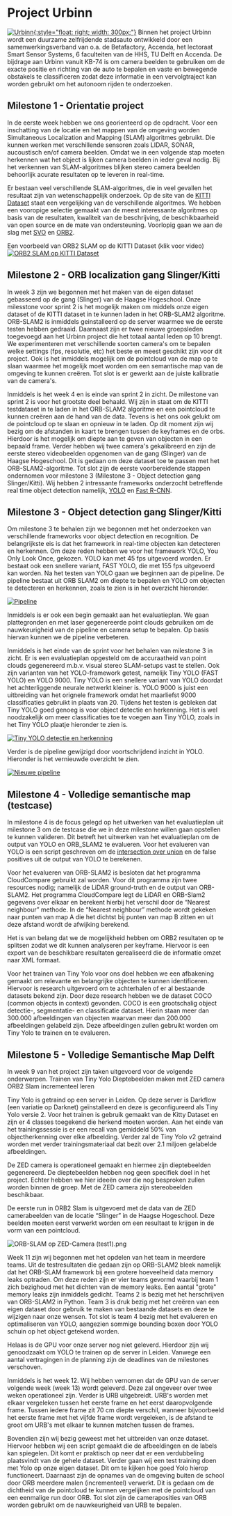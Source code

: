 # Project Urbinn

[![Urbinn](urbinn.png){:style="float: right; width: 300px;"}](urbinn.png)
Binnen het project Urbinn wordt een duurzame zelfrijdende stadsauto ontwikkeld door een samenwerkingsverband van o.a. de Betafactory, Accenda, het lectoraat Smart Sensor Systems, 6 faculteiten van de HHS, TU Delft en Accenda. De bijdrage aan Urbinn vanuit KB-74 is om camera beelden te gebruiken om de exacte positie en richting van de auto te bepalen en vaste en bewegende obstakels te classificeren zodat deze informatie in een vervolgtraject kan worden gebruikt om het autonoom rijden te onderzoeken.

Milestone 1 - Orientatie project
----------

In de eerste week hebben we ons georienteerd op de opdracht. Voor een inschatting van de locatie en het mappen van de omgeving worden Simultaneous Localization and Mapping (SLAM) algoritmes gebruikt. Die kunnen werken met verschillende sensoren zoals LIDAR, SONAR, aucoustisch en/of camera beelden. Omdat we in een volgende stap moeten herkennen wat het object is lijken camera beelden in ieder geval nodig. Bij het verkennen van SLAM-algoritmes blijken stereo camera beelden behoorlijk acurate resultaten op te leveren in real-time.

Er bestaan veel verschillende SLAM-algoritmes, die in veel gevallen het resultaat zijn van wetenschappelijk onderzoek. Op de site van de [KITTI Dataset](http://www.cvlibs.net/datasets/kitti/eval_odometry.php) staat een vergelijking van de verschillende algoritmes. We hebben een vooropige selectie gemaakt van de meest interessante algoritmes op basis van de resultaten, kwaliteit van de beschrijving, de beschikbaarheid van open source en de mate van ondersteuning. Voorlopig gaan we aan de slag met [SVO](https://www.google.nl/url?sa=t&rct=j&q=&esrc=s&source=web&cd=3&cad=rja&uact=8&ved=0ahUKEwjb_Z26m5PWAhXNZVAKHRQmBBAQFgg4MAI&url=http%3A%2F%2Frpg.ifi.uzh.ch%2Fdocs%2FICRA14_Forster.pdf&usg=AFQjCNH7yos-_jmOo3WUp8tUGLP-z9Jppw) en [ORB2](https://arxiv.org/abs/1610.06475).

Een voorbeeld van ORB2 SLAM op de KITTI Dataset (klik voor video) [![ORB2 SLAM op KITTI Dataset](https://i.ytimg.com/vi/sr9H3ZsZCzc/maxresdefault.jpg)](https://www.youtube.com/watch?v=8DISRmsO2YQ)


Milestone 2 - ORB localization gang Slinger/Kitti
----------

In week 3 zijn we begonnen met het maken van de eigen dataset gebasseerd op de gang (Slinger) van de Haagse Hogeschool. Onze milesstone voor sprint 2 is het mogelijk maken om middels onze eigen dataset of de KITTI dataset in te kunnen laden in het ORB-SLAM2 algoritme.
ORB-SLAM2 is inmiddels geinstalleerd op de server waarmee we de eerste testen hebben gedraaid. Daarnaast zijn er twee nieuwe groepsleden toegevoegd aan het Urbinn project die het totaal aantal leden op 10 brengt. We experimenteren met verschillende soorten camera's om te bepalen welke settings (fps, resolutie, etc) het beste en meest geschikt zijn voor dit project. 
Ook is het inmiddels mogelijk om de pointcloud van de map op te slaan waarmee het mogelijk moet worden om een semantische map van de omgeving te kunnen creëren. Tot slot is er gewerkt aan de juiste kalibratie van de camera's.   

Inmiddels is het week 4 en is einde van sprint 2 in zicht. De milestone van sprint 2 is voor het grootste deel behaald. Wij zijn in staat om de KITTI testdataset in te laden in het ORB-SLAM2 algoritme en een pointcloud te kunnen creëren aan de hand van de data. Tevens is het ons ook gelukt om de pointcloud op te slaan en opnieuw in te laden. Op dit moment zijn wij bezig om de afstanden in kaart te brengen tussen de keyframes en de orbs. Hierdoor is het mogelijk om diepte aan te geven van objecten in een bepaald frame. 
Verder hebben wij twee camera's gekalibreerd en zijn de eerste stereo videobeelden opgenomen van de gang (Slinger) van de Haagse Hogeschool. Dit is gedaan om deze dataset toe te passen met het ORB-SLAM2-algoritme.
Tot slot zijn de eerste voorbereidende stappen ondernomen voor milestone 3 (Milestone 3 - Object detection gang Slinger/Kitti). Wij hebben 2 intressante frameworks onderzocht betreffende real time object detection namelijk, [YOLO](https://github.com/pjreddie/darknet/wiki/YOLO:-Real-Time-Object-Detection) en [Fast R-CNN](https://github.com/rbgirshick/fast-rcnn).


Milestone 3 - Object detection gang Slinger/Kitti
----------	

Om milestone 3 te behalen zijn we begonnen met het onderzoeken van verschillende frameworks voor object detection en recognition. De belangrijkste eis is dat het framework in real-time objecten kan detecteren en herkennen. Om deze reden hebben we voor het framework YOLO, You Only Look Once, gekozen. YOLO kan met 45 fps uitgevoerd worden. Er bestaat ook een snellere variant, FAST YOLO, die met 155 fps uitgevoerd kan worden. 
Na het testen van YOLO gaan we beginnen aan de pipeline. De pipeline bestaat uit ORB SLAM2 om diepte te bepalen en YOLO om objecten te detecteren en herkennen, zoals te zien is in het overzicht hieronder.  

[![Pipeline](pipeline.png)](pipeline.png)          

Inmiddels is er ook een begin gemaakt aan het evaluatieplan. We gaan plattegronden en met laser gegenereerde point clouds gebruiken om de nauwkeurigheid van de pipeline en camera setup te bepalen. Op basis hiervan kunnen we de pipeline verbeteren.

Inmiddels is het einde van de sprint voor het behalen van milestone 3 in zicht. Er is een evaluatieplan opgesteld om de accuraatheid van point clouds gegenereerd m.b.v. visual stereo SLAM-setups vast te stellen. Ook zijn varianten van het YOLO-framework getest, namelijk Tiny YOLO (FAST YOLO) en YOLO 9000. Tiny YOLO is een snellere variant van YOLO doordat het achterliggende neurale netwerkt kleiner is. YOLO 9000 is juist een uitbreiding van het orignele framework omdat het maarliefst 9000 classificaties gebruikt in plaats van 20. Tijdens het testen is gebleken dat Tiny YOLO goed genoeg is voor object detectie en herkenning. Het is wel noodzakelijk om meer classificaties toe te voegen aan Tiny YOLO, zoals in het Tiny YOLO plaatje hieronder te zien is.

[![Tiny YOLO detectie en herkenning](predictions_tiny.png)](predictions_tiny.png)          

Verder is de pipeline gewijzigd door voortschrijdend inzicht in YOLO. Hieronder is het vernieuwde overzicht te zien.

[![Nieuwe pipeline](new_pipeline.png)](new_pipeline.png)

Milestone 4 - Volledige semantische map (testcase)
----------	

In milestone 4 is de focus gelegd op het uitwerken van het evaluatieplan uit milestone 3 om de testcase die we in deze milestone willen gaan opstellen te kunnen valideren. Dit betreft het uitwerken van het evaluatieplan om de output van YOLO en ORB_SLAM2 te evalueren. Voor het evalueren van YOLO is een script geschreven om de [intersection over union](https://www.pyimagesearch.com/2016/11/07/intersection-over-union-iou-for-object-detection/) en de false positives uit de output van YOLO te berekenen. 

Voor het evalueren van ORB-SLAM2 is besloten dat het programma CloudCompare gebruikt zal worden. Voor dit programma zijn twee resources nodig; namelijk de LiDAR ground-truth en de output van ORB-SLAM2. Het programma CloudCompare legt de LiDAR en ORB-Slam2 gegevens over elkaar en berekent hierbij het verschil door de “Nearest neighbour” methode. In de “Nearest neighbour” methode wordt gekeken naar punten van map A die het dichtst bij punten van map B zitten en uit deze afstand wordt de afwijking berekend.  

Het is van belang dat we de mogelijkheid hebben om ORB2 resultaten op te splitsen zodat we dit kunnen analyseren per keyframe. Hiervoor is een export van de beschikbare resultaten gerealiseerd die de informatie omzet naar XML formaat.

Voor het trainen van Tiny Yolo voor ons doel hebben we een afbakening gemaakt om relevante en belangrijke objecten te kunnen identificeren. Hiervoor is research uitgevoerd om te achterhalen of er al bestaande datasets bekend zijn. Door deze research hebben we de dataset COCO (common objects in context) gevonden. COCO is een grootschalig object detectie-, segmentatie- en classificatie dataset. Hierin staan meer dan 300.000 afbeeldingen van objecten waarvan meer dan 200.000 afbeeldingen gelabeld zijn. Deze afbeeldingen zullen gebruikt worden om Tiny Yolo te trainen en te evalueren.




Milestone 5 - Volledige Semantische Map Delft
----------------------

In week 9 van het project zijn taken uitgevoerd voor de volgende onderwerpen.
Trainen van Tiny Yolo
Dieptebeelden maken met ZED camera
ORB2 Slam incrementeel leren

Tiny Yolo is getraind op een server in Leiden. Op deze server is Darkflow (een variatie op Darknet) geïnstalleerd en deze is geconfigureerd als Tiny Yolo versie 2. Voor het trainen is gebruik gemaakt van de Kitty Dataset en zijn er 4 classes toegekend die herkend moeten worden. Aan het einde van het trainingssessie is er een recall van gemiddeld 50% van objectherkenning over elke afbeelding. Verder zal de Tiny Yolo v2 getraind worden met verder trainingsmateriaal dat bezit over 2.1 miljoen gelabelde afbeeldingen.

De ZED camera is operationeel gemaakt en hiermee zijn dieptebeelden gegenereerd. De dieptebeelden hebben nog geen specifiek doel in het project. Echter hebben we hier ideeën over die nog besproken zullen worden binnen de groep. Met de ZED camera zijn stereobeelden beschikbaar.

De eerste run in ORB2 Slam is uitgevoerd met de data van de ZED camerabeelden van de locatie “Slinger” in de Haagse Hogeschool. Deze beelden moeten eerst verwerkt worden om een resultaat te krijgen in de vorm van een pointcloud.

![ORB-SLAM op ZED-Camera (test1).png](https://i.imgur.com/inwlax5.png)

Week 11 zijn wij begonnen met het opdelen van het team in meerdere teams. Uit de testresultaten die gedaan zijn op ORB-SLAM2 bleek namelijk dat het ORB-SLAM framework bij een grotere hoeveelheid data memory leaks optraden. Om deze reden zijn er vier teams gevormd waarbij team 1 zich bezighoud met het dichten van de memory leaks. Een aantal "grote" memory leaks zijn inmiddels gedicht. Teams 2 is bezig met het herschrijven van ORB-SLAM2 in Python. Team 3 is druk bezig met het creëren van een eigen dataset door gebruik te maken van bestaande datasets en deze te wijzigen naar onze wensen. Tot slot is team 4 bezig met het evalueren en optimaliseren van YOLO, aangezien sommige bounding boxen door YOLO schuin op het object getekend worden. 

Helaas is de GPU voor onze server nog niet geleverd. Hierdoor zijn wij genoodzaakt om YOLO te trainen op de server in Leiden. Vanwege een aantal vertragingen in de planning zijn de deadlines van de milestones verschoven.

Inmiddels is het week 12. Wij hebben vernomen dat de GPU van de server volgende week (week 13) wordt geleverd. Deze zal ongeveer over twee weken operationeel zijn. Verder is URB uitgebreidt. URB's worden met elkaar vergeleken tussen het eerste frame en het eerst daaropvolgende frame. Tussen iedere frame zit 70 cm diepte verschil, wanneer bijvoorbeeld het eerste frame met het vijfde frame wordt vergeleken, is de afstand te groot om URB's met elkaar te kunnen matchen tussen de frames. 

Bovendien zijn wij bezig geweest met het uitbreiden van onze dataset. Hiervoor hebben wij een script gemaakt die de afbeeldingen en de labels kan spiegelen. Dit komt er praktisch op neer dat er een verdubbeling plaatsvindt van de gehele dataset. Verder gaan wij een test training doen met Yolo op onze eigen dataset. Dit om te kijken hoe goed Yolo hierop functioneert. Daarnaast zijn de opnames van de omgeving buiten de school door ORB meerdere malen (incrementeel) verwerkt. Dit is gedaan om de dichtheid van de pointcloud te kunnen vergelijken met de pointcloud van een eenmalige run door ORB. Tot slot zijn de  cameraposities van ORB worden gebruikt om de nauwkeurigheid van URB te bepalen.
